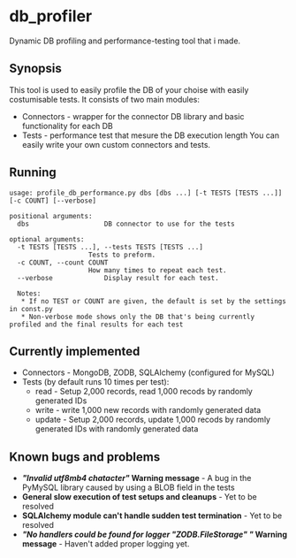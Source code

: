 # db_profiler
Dynamic DB profiling and performance-testing tool that i made.

## Synopsis
This tool is used to easily profile the DB of your choise with easily costumisable tests.
It consists of two main modules:
 * Connectors - wrapper for the connector  DB library and basic functionality for each DB
 * Tests - performance test that mesure the DB execution length
You can easily write your own custom connectors and tests.

## Running
    usage: profile_db_performance.py dbs [dbs ...] [-t TESTS [TESTS ...]] [-c COUNT] [--verbose]
                                 
    positional arguments:
      dbs                   DB connector to use for the tests

    optional arguments:
      -t TESTS [TESTS ...], --tests TESTS [TESTS ...]
                        Tests to preform.
      -c COUNT, --count COUNT
                        How many times to repeat each test.
      --verbose             Display result for each test.
      
      Notes:
       * If no TEST or COUNT are given, the default is set by the settings in const.py
       * Non-verbose mode shows only the DB that's being currently profiled and the final results for each test  
 
## Currently implemented
 * Connectors - MongoDB, ZODB, SQLAlchemy (configured for MySQL)
 * Tests (by default runs 10 times per test):
    * read - Setup 2,000 records, read 1,000 recods by randomly generated IDs
    * write - write 1,000 new records with randomly generated data
    * update - Setup 2,000 records, update 1,000 recods by randomly generated IDs with randomly generated data
 
## Known bugs and problems
 * ***"Invalid utf8mb4 chatacter"* Warning message** - A bug in the PyMySQL library caused by using a BLOB field in the tests
 * **General slow execution of test setups and cleanups** - Yet to be resolved
 * **SQLAlchemy module can't handle sudden test termination** - Yet to be resolved
 *  ***"No handlers could be found for logger "ZODB.FileStorage" "* Warning message** - Haven't added proper logging yet. 
